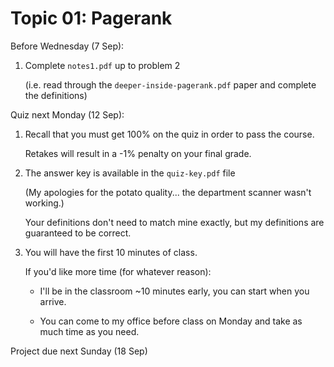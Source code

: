 # Topic 01: Pagerank

Before Wednesday (7 Sep):

1. Complete `notes1.pdf` up to problem 2

   (i.e. read through the `deeper-inside-pagerank.pdf` paper and complete the definitions)

Quiz next Monday (12 Sep):

1. Recall that you must get 100% on the quiz in order to pass the course.

   Retakes will result in a -1% penalty on your final grade.

1. The answer key is available in the `quiz-key.pdf` file

   (My apologies for the potato quality... the department scanner wasn't working.)

   Your definitions don't need to match mine exactly, but my definitions are guaranteed to be correct.

1. You will have the first 10 minutes of class.

   If you'd like more time (for whatever reason):
   
   * I'll be in the classroom ~10 minutes early, you can start when you arrive.

   * You can come to my office before class on Monday and take as much time as you need.

Project due next Sunday (18 Sep)
